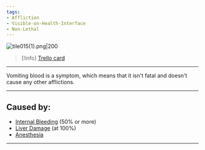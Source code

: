 ```yaml
---
tags:
- Affliction
- Visible-on-Health-Interface
- Non-Lethal
---
```


![tile015(1).png\|200](/Symptoms/Vomiting%20Blood%20-%20Attachments/6718845db30472d958dd7bb1.png)

> [!info] [Trello card](https://trello.com/c/UbkFOLK1/64-vomiting-blood)

---

Vomiting blood is a symptom, which means that it isn't fatal and doesn't cause any other afflictions.

---

## Caused by:

- [Internal Bleeding](../Torso/Internal%20Bleeding.md) (50% or more)
- [Liver Damage](../Torso/Liver%20Damage.md) (at 100%)
- [Anesthesia](../Torso/Anesthesia.md)

---

